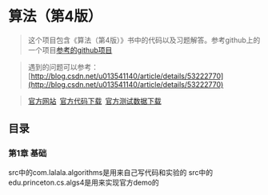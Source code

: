 算法（第4版）
==========

>这个项目包含《算法（第4版）》书中的代码以及习题解答。参考github上的一个项目[参考的github项目](https://github.com/jimmysuncpt/Algorithms)

>遇到的问题可以参考：[http://blog.csdn.net/u013541140/article/details/53222770](http://blog.csdn.net/u013541140/article/details/53222770)

>[官方网站](http://algs4.cs.princeton.edu/home/)&ensp;[官方代码下载](http://algs4.cs.princeton.edu/code/algs4.jar)&ensp;[官方测试数据下载](http://algs4.cs.princeton.edu/code/algs4-data.zip)

目录
----

### 第1章 基础

src中的com.lalala.algorithms是用来自己写代码和实验的
src中的edu.princeton.cs.algs4是用来实现官方demo的